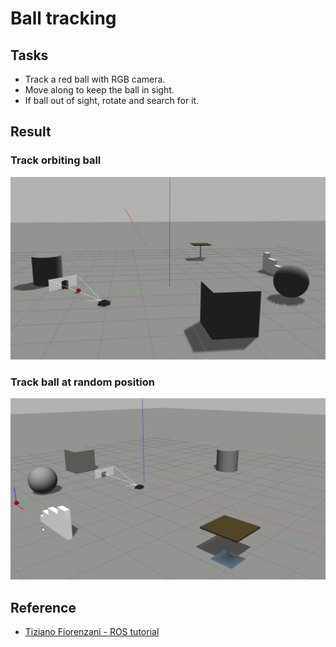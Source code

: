 # Ball tracking

## Tasks
* Track a red ball with RGB camera.
* Move along to keep the ball in sight.
* If ball out of sight, rotate and search for it.
## Result
### Track orbiting ball
[![Watch the video](images/demo1.png)](https://drive.google.com/file/d/1bk_2yLANjX-Kp12dok39rbulLUgWbe0a/preview)

### Track ball at random position
[![Watch the video](images/demo2.png)](https://drive.google.com/file/d/1xikqzR-tnM_xhlAvBpf1oMSEjbFYNEum/preview)

## Reference
* [Tiziano Fiorenzani - ROS tutorial](https://github.com/tizianofiorenzani/ros_tutorials/tree/master/opencv)
